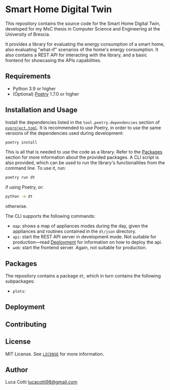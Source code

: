# Smart Home Digital Twin

This repository contains the source code for the Smart Home Digital Twin,
developed for my MsC thesis in Computer Science and Engineering at the University of Brescia.

It provides a library for evaluating the energy consumption of a smart home, also evaluating "what-if" scenarios of the home's energy consumption. It also contains a REST API for interacting with the library, and a basic frontend for showcasing the APIs capabilities.

## Requirements

- Python 3.9 or higher
- (Optional) [Poetry](https://python-poetry.org/) 1.7.0 or higher

## Installation and Usage

Install the dependencies listed in the `tool.poetry.dependencies` section of [`pyproject.toml`](./pyproject.toml).
It is recommended to use Poetry, in order to use the same versions of the dependencies used during development:

```bash
poetry install
```

This is all that is needed to use the code as a library. Refer to the [Packages](#packages) section for more information about the provided packages. A CLI script is also provided, which can be used to run the library's functionalities from the command line. To use it, run:

```bash
poetry run dt
```

if using Poetry, or:

```bash
python -m dt
```

otherwise.

The CLI supports the following commands:
- `map`: shows a map of appliances modes during the day, given the appliances and routines contained in the `dt/json` directory.
- `api`: start the REST API server in development mode. Not suitable for production—read [Deployment](#deployment) for information on how to deploy the api.
- `web`: start the frontend server. Again, not suitable for production.

## Packages

The repository contains a package `dt`, which in turn contains the following subpackages:
- `plots`: 


## Deployment


## Contributing

## License

MIT License. See [`LICENSE`](./LICENSE) for more information.

## Author

Luca Cotti <lucacotti98@gmail.com>